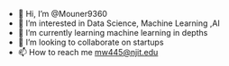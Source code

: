 - 👋 Hi, I’m @Mouner9360
- 👀 I’m interested in Data Science, Machine Learning ,AI
- 🌱 I’m currently learning machine learning in depths
- 💞️ I’m looking to collaborate on startups
- 📫 How to reach me mw445@njit.edu

<!---
Mouner9360/Mouner9360 is a ✨ special ✨ repository because its `README.md` (this file) appears on your GitHub profile.
You can click the Preview link to take a look at your changes.
--->
